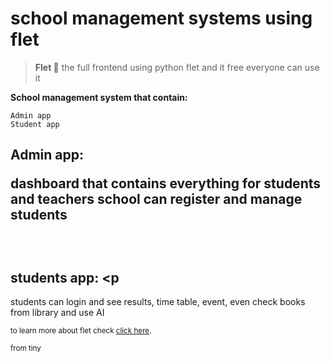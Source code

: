 # school management systems using flet

> **Flet 💫** 
the full frontend using python flet and it free everyone can use it 

**School management system that contain:**
```
Admin app 
Student app
```

## Admin app: <p>dashboard that contains everything for students and teachers school can register and manage students </p></br>
## students app: <p
students can login and see results, time table, event, even check books from library and use AI</p>

<sub>to learn more about flet check [click here](https://flet.dev/).</sub>

<sub>from tiny</sub>
